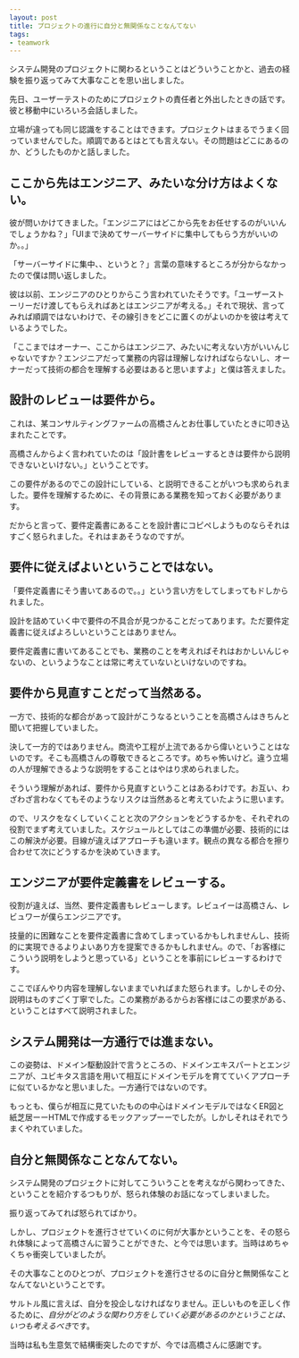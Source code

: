 ```yaml
---
layout: post
title: プロジェクトの進行に自分と無関係なことなんてない
tags: 
- teamwork
---
```


システム開発のプロジェクトに関わるということはどういうことかと、過去の経験を振り返ってみて大事なことを思い出しました。


先日、ユーザーテストのためにプロジェクトの責任者と外出したときの話です。彼と移動中にいろいろ会話しました。

立場が違っても同じ認識をすることはできます。プロジェクトはまるでうまく回っていませんでした。順調であるとはとても言えない。その問題はどこにあるのか、どうしたものかと話しました。

ここから先はエンジニア、みたいな分け方はよくない。
----

彼が問いかけてきました。「エンジニアにはどこから先をお任せするのがいいんでしょうかね？」「UIまで決めてサーバーサイドに集中してもらう方がいいのか。。」

「サーバーサイドに集中、、というと？」言葉の意味するところが分からなかったので僕は問い返しました。

彼は以前、エンジニアのひとりからこう言われていたそうです。「ユーザーストーリーだけ渡してもらえればあとはエンジニアが考える。」それで現状、言ってみれば順調ではないわけで、その線引きをどこに置くのがよいのかを彼は考えているようでした。

「ここまではオーナー、ここからはエンジニア、みたいに考えない方がいいんじゃないですか？エンジニアだって業務の内容は理解しなければならないし、オーナーだって技術の都合を理解する必要はあると思いますよ」と僕は答えました。

設計のレビューは要件から。
----

これは、某コンサルティングファームの高橋さんとお仕事していたときに叩き込まれたことです。

高橋さんからよく言われていたのは「設計書をレビューするときは要件から説明できないといけない。」ということです。

この要件があるのでこの設計にしている、と説明できることがいつも求められました。要件を理解するために、その背景にある業務を知っておく必要があります。

だからと言って、要件定義書にあることを設計書にコピペしようものならそれはすごく怒られました。それはまあそうなのですが。

要件に従えばよいということではない。
----

「要件定義書にそう書いてあるので。。」という言い方をしてしまってもドしかられました。

設計を詰めていく中で要件の不具合が見つかることだってあります。ただ要件定義書に従えばよろしいということはありません。

要件定義書に書いてあることでも、業務のことを考えればそれはおかしいんじゃないの、というようなことは常に考えていないといけないのですね。

要件から見直すことだって当然ある。
----

一方で、技術的な都合があって設計がこうなるということを高橋さんはきちんと聞いて把握していました。

決して一方的ではありません。商流や工程が上流であるから偉いということはないのです。そこも高橋さんの尊敬できるところです。めちゃ怖いけど。違う立場の人が理解できるような説明をすることはやはり求められました。

そういう理解があれば、要件から見直すということはあるわけです。お互い、わざわざ言わなくてもそのようなリスクは当然あると考えていたように思います。

ので、リスクをなくしていくことと次のアクションをどうするかを、それぞれの役割でまず考えていました。スケジュールとしてはこの準備が必要、技術的にはこの解決が必要。目線が違えばアプローチも違います。観点の異なる都合を擦り合わせて次にどうするかを決めていきます。

エンジニアが要件定義書をレビューする。
----

役割が違えば、当然、要件定義書もレビューします。レビュイーは高橋さん、レビュワーが僕らエンジニアです。

技量的に困難なことを要件定義書に含めてしまっているかもしれませんし、技術的に実現できるよりよいあり方を提案できるかもしれません。ので、「お客様にこういう説明をしようと思っている」ということを事前にレビューするわけです。

ここでぼんやり内容を理解しないままでいればまた怒られます。しかしその分、説明はものすごく丁寧でした。この業務があるからお客様にはこの要求がある、ということはすべて説明されました。

システム開発は一方通行では進まない。
----

この姿勢は、ドメイン駆動設計で言うところの、ドメインエキスパートとエンジニアが、ユビキタス言語を用いて相互にドメインモデルを育てていくアプローチに似ているかなと思いました。一方通行ではないのです。

もっとも、僕らが相互に見ていたものの中心はドメインモデルではなくER図と紙芝居ーーHTMLで作成するモックアップーーでしたが。しかしそれはそれでうまくやれていました。

自分と無関係なことなんてない。
----

システム開発のプロジェクトに対してこういうことを考えながら関わってきた、ということを紹介するつもりが、怒られ体験のお話になってしまいました。

振り返ってみてれば怒られてばかり。

しかし、プロジェクトを進行させていくのに何が大事かということを、その怒られ体験によって高橋さんに習うことができた、と今では思います。当時はめちゃくちゃ衝突していましたが。

その大事なことのひとつが、プロジェクトを進行させるのに自分と無関係なことなんてないということです。

サルトル風に言えば、自分を投企しなければなりません。正しいものを正しく作るために、*自分がどのような関わり方をしていく必要があるのかということは、いつも考えるべき*です。

当時は私も生意気で結構衝突したのですが、今では高橋さんに感謝です。
